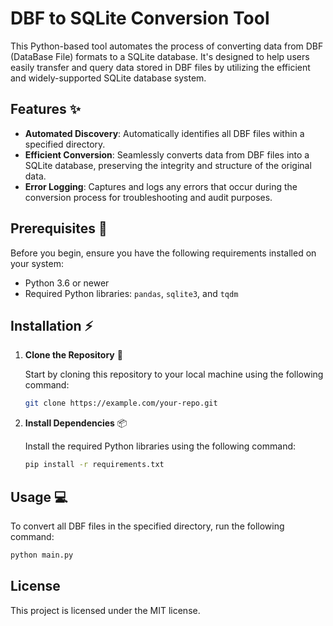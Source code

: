 # DBF to SQLite Conversion Tool

This Python-based tool automates the process of converting data from DBF (DataBase File) formats to a SQLite database. It's designed to help users easily transfer and query data stored in DBF files by utilizing the efficient and widely-supported SQLite database system.

## Features :sparkles:

- **Automated Discovery**: Automatically identifies all DBF files within a specified directory.
- **Efficient Conversion**: Seamlessly converts data from DBF files into a SQLite database, preserving the integrity and structure of the original data.
- **Error Logging**: Captures and logs any errors that occur during the conversion process for troubleshooting and audit purposes.

## Prerequisites :rocket:

Before you begin, ensure you have the following requirements installed on your system:

- Python 3.6 or newer
- Required Python libraries: `pandas`, `sqlite3`, and `tqdm`

## Installation :zap:

1. **Clone the Repository** :floppy_disk:

   Start by cloning this repository to your local machine using the following command:

    ```bash
    git clone https://example.com/your-repo.git
    ```

2. **Install Dependencies** :package:

   Install the required Python libraries using the following command:

    ```bash
    pip install -r requirements.txt
    ```

## Usage :computer:

To convert all DBF files in the specified directory, run the following command:

```bash
python main.py
```

## License

This project is licensed under the MIT license.
